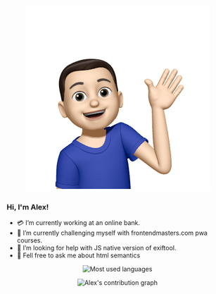 <p align="center">
    <img src="https://github.com/slimcandy/slimcandy/blob/master/images/alex.png" alt="👨🏻‍💻" />
</p>

### Hi, I'm Alex!

- 💳 I’m currently working at an online bank.
- 🌱 I’m currently challenging myself with frontendmasters.com pwa courses.
- 🤔 I’m looking for help with JS native version of exiftool.
- 💬 Fell free to ask me about html semantics

<p align="center"><img src="https://github-readme-stats.vercel.app/api/top-langs/?username=slimcandy&exclude_repo=witcher-api&langs_count=8&layout=compact&hide=makefile&theme=react" alt="Most used languages" /></p>

<p align="center"><img src="https://activity-graph.herokuapp.com/graph?username=slimcandy&theme=react-dark" alt="Alex's contribution graph" /></p>
